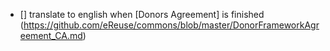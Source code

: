 - [] translate to english when [Donors Agreement] is finished (https://github.com/eReuse/commons/blob/master/DonorFrameworkAgreement_CA.md)
